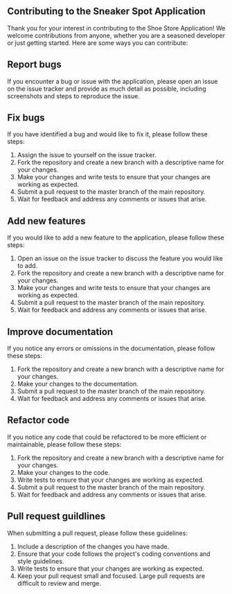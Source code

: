 ## Contributing to the Sneaker Spot Application

Thank you for your interest in contributing to the Shoe Store Application! We welcome contributions from anyone, whether you are a seasoned developer or just getting started. Here are some ways you can contribute:

## Report bugs 
If you encounter a bug or issue with the application, please open an issue on the issue tracker and provide as much detail as possible, including screenshots and steps to reproduce the issue.

## Fix bugs
If you have identified a bug and would like to fix it, please follow these steps:

1. Assign the issue to yourself on the issue tracker.
2. Fork the repository and create a new branch with a descriptive name for your changes.
3. Make your changes and write tests to ensure that your changes are working as expected.
4. Submit a pull request to the master branch of the main repository.
5. Wait for feedback and address any comments or issues that arise.

 ## Add new features
 If you would like to add a new feature to the application, please follow these steps:

1. Open an issue on the issue tracker to discuss the feature you would like to add.
2. Fork the repository and create a new branch with a descriptive name for your changes.
3. Make your changes and write tests to ensure that your changes are working as expected.
4. Submit a pull request to the master branch of the main repository.
5. Wait for feedback and address any comments or issues that arise.

## Improve documentation
If you notice any errors or omissions in the documentation, please follow these steps:

1. Fork the repository and create a new branch with a descriptive name for your changes.
2. Make your changes to the documentation.
3. Submit a pull request to the master branch of the main repository.
4. Wait for feedback and address any comments or issues that arise.

## Refactor code
If you notice any code that could be refactored to be more efficient or maintainable, please follow these steps:

1. Fork the repository and create a new branch with a descriptive name for your changes.
2. Make your changes to the code.
3. Write tests to ensure that your changes are working as expected.
4. Submit a pull request to the master branch of the main repository.
5. Wait for feedback and address any comments or issues that arise.

## Pull request guildlines
When submitting a pull request, please follow these guidelines:

1. Include a description of the changes you have made.
2. Ensure that your code follows the project's coding conventions and style guidelines.
3. Write tests to ensure that your changes are working as expected.
4. Keep your pull request small and focused. Large pull requests are difficult to review and merge.


